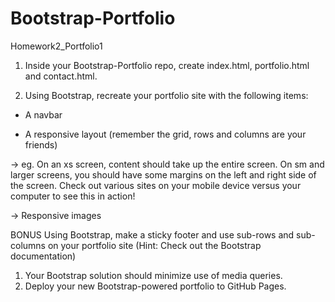# Bootstrap-Portfolio
Homework2_Portfolio1

1. Inside your Bootstrap-Portfolio repo, create index.html, portfolio.html and contact.html.

2. Using Bootstrap, recreate your portfolio site with the following items:

- A navbar

- A responsive layout (remember the grid, rows and columns are your friends)


-> eg. On an xs screen, content should take up the entire screen. On sm and larger screens, you should have some margins on the left and right side of the screen. Check out various sites on your mobile device versus your computer to see this in action!


-> Responsive images


BONUS
   Using Bootstrap, make a sticky footer and use sub-rows and sub-columns on your portfolio site (Hint: Check out the Bootstrap documentation)


1. Your Bootstrap solution should minimize use of media queries.
2. Deploy your new Bootstrap-powered portfolio to GitHub Pages.